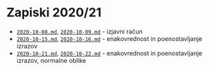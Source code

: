 # Zapiski 2020/21

* [`2020-10-08.md`](2020-10-08.md), [`2020-10-09.md`](2020-10-09.md) - izjavni račun
* [`2020-10-15.md`](2020-10-15.md), [`2020-10-16.md`](2020-10-16.md) - enakovrednost in poenostavljanje izrazov
* [`2020-10-21.md`](2020-10-21.md), [`2020-10-22.md`](2020-10-22.md) - enakovrednost in poenostavljanje izrazov, normalne oblike
